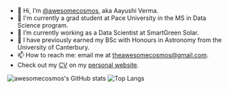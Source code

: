 - 👋 Hi, I’m [@awesomecosmos](https://github.com/awesomecosmos "My GitHub Repositories"), aka Aayushi Verma.
- 👀 I'm currently a grad student at Pace University in the MS in Data Science program.
- 🌱 I’m currently working as a Data Scientist at SmartGreen Solar.
- 💞️ I have previously earned my BSc with Honours in Astronomy from the University of Canterbury.
- 📫 How to reach me: email me at theawesomecosmos@gmail.com.
- Check out my [CV](https://awesomecosmos.github.io/cv/) on my [personal website](https://awesomecosmos.github.io/). 

<!---
awesomecosmos/awesomecosmos is a ✨ special ✨ repository because its `README.md` (this file) appears on your GitHub profile.
You can click the Preview link to take a look at your changes.
--->

![awesomecosmos's GitHub stats](https://github-readme-stats.vercel.app/api?username=awesomecosmos&count_private=true&show_icons=true&theme=midnight-purple)
![Top Langs](https://github-readme-stats.vercel.app/api/top-langs/?username=awesomecosmos&theme=midnight-purple&layout=compact)
